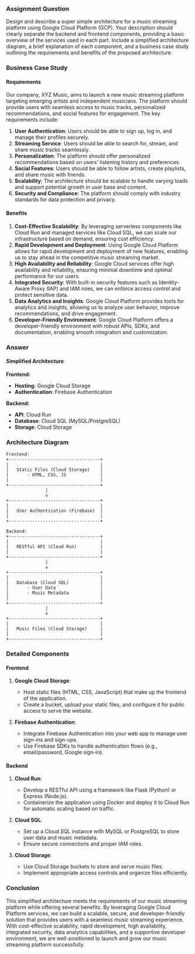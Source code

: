 ### Assignment Question

Design and describe a super simple architecture for a music streaming platform using Google Cloud Platform (GCP). Your description should clearly separate the backend and frontend components, providing a basic overview of the services used in each part. Include a simplified architecture diagram, a brief explanation of each component, and a business case study outlining the requirements and benefits of the proposed architecture.

### Business Case Study

#### Requirements

Our company, XYZ Music, aims to launch a new music streaming platform targeting emerging artists and independent musicians. The platform should provide users with seamless access to music tracks, personalized recommendations, and social features for engagement. The key requirements include:

1. **User Authentication**: Users should be able to sign up, log in, and manage their profiles securely.
2. **Streaming Service**: Users should be able to search for, stream, and share music tracks seamlessly.
3. **Personalization**: The platform should offer personalized recommendations based on users' listening history and preferences.
4. **Social Features**: Users should be able to follow artists, create playlists, and share music with friends.
5. **Scalability**: The architecture should be scalable to handle varying loads and support potential growth in user base and content.
6. **Security and Compliance**: The platform should comply with industry standards for data protection and privacy.

#### Benefits

1. **Cost-Effective Scalability**: By leveraging serverless components like Cloud Run and managed services like Cloud SQL, we can scale our infrastructure based on demand, ensuring cost efficiency.
2. **Rapid Development and Deployment**: Using Google Cloud Platform allows for rapid development and deployment of new features, enabling us to stay ahead in the competitive music streaming market.
3. **High Availability and Reliability**: Google Cloud services offer high availability and reliability, ensuring minimal downtime and optimal performance for our users.
4. **Integrated Security**: With built-in security features such as Identity-Aware Proxy (IAP) and IAM roles, we can enforce access control and protect sensitive data.
5. **Data Analytics and Insights**: Google Cloud Platform provides tools for analytics and insights, allowing us to analyze user behavior, improve recommendations, and drive engagement.
6. **Developer-Friendly Environment**: Google Cloud Platform offers a developer-friendly environment with robust APIs, SDKs, and documentation, enabling smooth integration and customization.

### Answer

#### Simplified Architecture

**Frontend:**
- **Hosting**: Google Cloud Storage
- **Authentication**: Firebase Authentication

**Backend:**
- **API**: Cloud Run
- **Database**: Cloud SQL (MySQL/PostgreSQL)
- **Storage**: Cloud Storage

### Architecture Diagram

```plaintext
Frontend:
+-----------------------------------+
|                                   |
|   Static Files (Cloud Storage)    |
|       - HTML, CSS, JS             |
|                                   |
+-----------------------------------+
               |
               v
+-----------------------------------+
|                                   |
|   User Authentication (Firebase)  |
|                                   |
+-----------------------------------+

Backend:
+-----------------------------------+
|                                   |
|   RESTful API (Cloud Run)         |
|                                   |
+-----------------------------------+
               |
               v
+-----------------------------------+
|                                   |
|   Database (Cloud SQL)            |
|       - User Data                 |
|       - Music Metadata            |
|                                   |
+-----------------------------------+
               |
               v
+-----------------------------------+
|                                   |
|   Music Files (Cloud Storage)     |
|                                   |
+-----------------------------------+
```

### Detailed Components

#### Frontend

1. **Google Cloud Storage**: 
   - Host static files (HTML, CSS, JavaScript) that make up the frontend of the application.
   - Create a bucket, upload your static files, and configure it for public access to serve the website.

2. **Firebase Authentication**:
   - Integrate Firebase Authentication into your web app to manage user sign-ins and sign-ups.
   - Use Firebase SDKs to handle authentication flows (e.g., email/password, Google sign-in).

#### Backend

1. **Cloud Run**:
   - Develop a RESTful API using a framework like Flask (Python) or Express (Node.js).
   - Containerize the application using Docker and deploy it to Cloud Run for automatic scaling based on traffic.

2. **Cloud SQL**:
   - Set up a Cloud SQL instance with MySQL or PostgreSQL to store user data and music metadata.
   - Ensure secure connections and proper IAM roles.

3. **Cloud Storage**:
   - Use Cloud Storage buckets to store and serve music files.
   - Implement appropriate access controls and organize files efficiently.

### Conclusion

This simplified architecture meets the requirements of our music streaming platform while offering several benefits. By leveraging Google Cloud Platform services, we can build a scalable, secure, and developer-friendly solution that provides users with a seamless music streaming experience. With cost-effective scalability, rapid development, high availability, integrated security, data analytics capabilities, and a supportive developer environment, we are well-positioned to launch and grow our music streaming platform successfully.
